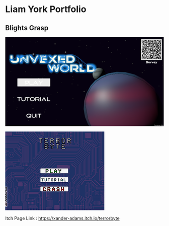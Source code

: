 # Liam York Portfolio 

## Blights Grasp
![BlightsGrasp](BG1.png)





![TerrorByte](SplashScreenByte.png)

Itch Page Link : <https://xander-adams.itch.io/terrorbyte>
